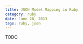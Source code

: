 ```yaml
---
title: JSON Model Mapping in Ruby
category: ruby
date: June 28, 2013
tags: ruby, json
---
```


TODO
